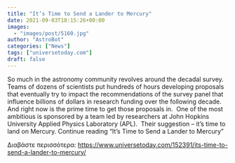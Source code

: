 ```yaml
---
title: "It’s Time to Send a Lander to Mercury"
date: 2021-09-03T18:15:26+00:00
images:
  - "images/post/5160.jpg"
author: "AstroBot"
categories: ["News"]
tags: ["universetoday.com"]
draft: false
---
```


So much in the astronomy community revolves around the decadal survey.  Teams of dozens of scientists put hundreds of hours developing proposals that eventually try to impact the recommendations of the survey panel that influence billions of dollars in research funding over the following decade.  And right now is the prime time to get those proposals in.  One of the most ambitious is sponsored by a team led by researchers at John Hopkins University Applied Physics Laboratory (APL).  Their suggestion – it’s time to land on Mercury. Continue reading “It’s Time to Send a Lander to Mercury” 

Διαβάστε περισσότερα: https://www.universetoday.com/152391/its-time-to-send-a-lander-to-mercury/
